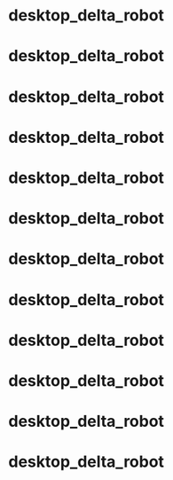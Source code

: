 # desktop_delta_robot
# desktop_delta_robot
# desktop_delta_robot
# desktop_delta_robot
# desktop_delta_robot
# desktop_delta_robot
# desktop_delta_robot
# desktop_delta_robot
# desktop_delta_robot
# desktop_delta_robot
# desktop_delta_robot
# desktop_delta_robot
